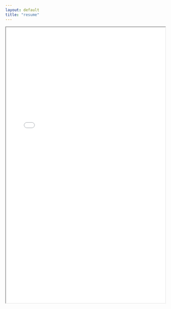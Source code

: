 ```yaml
---
layout: default
title: "resume"
---
```


<center>
<div id="wrapper" style="width: 100%; height: 870px; margin-bottom: 3em;">
<iframe src="resume.pdf" width="100%" height="100%"></iframe>
</div>
</center>


<script>
$(function() {
var w = $(window)
var i = $('wrapper')

i.height(i.width * 1.1);

w.resize(function() {
	i.height(i.width * 1.1)
	})
});

</script>

